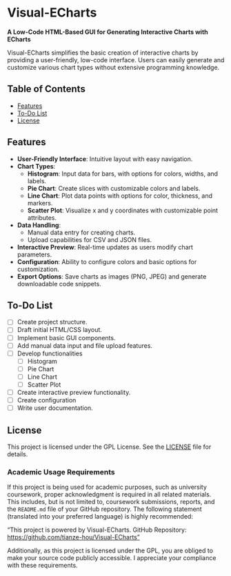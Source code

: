 # Visual-ECharts

**A Low-Code HTML-Based GUI for Generating Interactive Charts with ECharts**

Visual-ECharts simplifies the basic creation of interactive charts by providing a user-friendly, low-code interface. Users can easily generate and customize various chart types without extensive programming knowledge.

## Table of Contents

- [Features](#features)
- [To-Do List](#to-do-list)
- [License](#license)

## Features

- **User-Friendly Interface**: Intuitive layout with easy navigation.
- **Chart Types**:
  - **Histogram**: Input data for bars, with options for colors, widths, and labels.
  - **Pie Chart**: Create slices with customizable colors and labels.
  - **Line Chart**: Plot data points with options for color, thickness, and markers.
  - **Scatter Plot**: Visualize x and y coordinates with customizable point attributes.
- **Data Handling**:
  - Manual data entry for creating charts.
  - Upload capabilities for CSV and JSON files.
- **Interactive Preview**: Real-time updates as users modify chart parameters.
- **Configuration**: Ability to configure colors and basic options for customization.
- **Export Options**: Save charts as images (PNG, JPEG) and generate downloadable code snippets.

## To-Do List

- [ ] Create project structure.
- [ ] Draft initial HTML/CSS layout.
- [ ] Implement basic GUI components.
- [ ] Add manual data input and file upload features.
- [ ] Develop functionalities
	- [ ] Histogram
	- [ ] Pie Chart
	- [ ] Line Chart
	- [ ] Scatter Plot
- [ ] Create interactive preview functionality.
- [ ] Create configuration
- [ ] Write user documentation.

## License

This project is licensed under the GPL License. See the [LICENSE](LICENSE) file for details.

### Academic Usage Requirements

If this project is being used for academic purposes, such as university coursework, proper acknowledgment is required in all related materials. This includes, but is not limited to, coursework submissions, reports, and the `README.md` file of your GitHub repository. The following statement (translated into your preferred language) is highly recommended:

“This project is powered by Visual-ECharts. GitHub Repository: https://github.com/tianze-hou/Visual-ECharts”

Additionally, as this project is licensed under the GPL, you are obliged to make your source code publicly accessible. I appreciate your compliance with these requirements.
